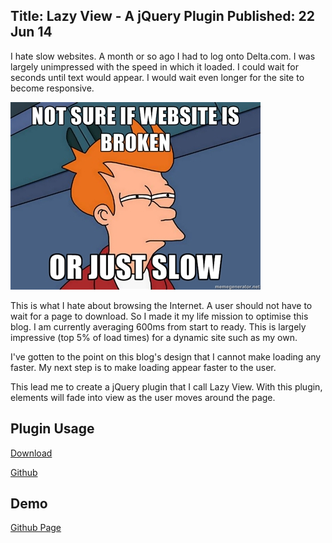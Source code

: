 Title: Lazy View - A jQuery Plugin
Published: 22 Jun 14 
---

I hate slow websites. A month or so ago I had to log onto Delta.com. I was largely unimpressed with the speed in which it loaded. I could wait for seconds until text would appear. I would wait even longer for the site to become responsive. 

![Slow Site](/content/images/2014/Jun/slow-website.jpg)

This is what I hate about browsing the Internet. A user should not have to wait for a page to download. So I made it my life mission to optimise this blog. I am currently averaging 600ms from start to ready. This is largely impressive (top 5% of load times) for a dynamic site such as my own.

I've gotten to the point on this blog's design that I cannot make loading any faster. My next step is to make loading appear faster to the user.

This lead me to create a jQuery plugin that I call Lazy View. With this plugin, elements will fade into view as the user moves around the page. 

## Plugin Usage

[Download](https://github.com/Silvenga/jquery-lazyView/archive/master.zip)

[Github](https://github.com/Silvenga/jquery-lazyView)

<code data-gist-id="34edb2d98af00bb0f652"></code>

## Demo

[Github Page](https://silvenga.github.io/jquery-lazyView/)